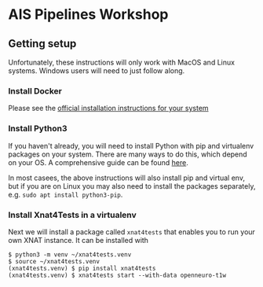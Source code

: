 # AIS Pipelines Workshop

## Getting setup

Unfortunately, these instructions will only work with MacOS and Linux systems. Windows
users will need to just follow along.

### Install Docker 

Please see the [official installation instructions for your system](https://docs.docker.com/get-docker/)

### Install Python3

If you haven't already, you will need to install Python with pip and virtualenv packages
on your system. There are many
ways to do this, which depend on your OS. A comprehensive guide can be found
[here](https://realpython.com/installing-python/).

In most casees, the above instructions will also install pip and virtual env, but if you
are on Linux you may also need to install the packages separately, e.g. `sudo apt install python3-pip`.


### Install Xnat4Tests in a virtualenv

Next we will install a package called `xnat4tests` that enables you to run your own
XNAT instance. It can be installed with

```
$ python3 -m venv ~/xnat4tests.venv
$ source ~/xnat4tests.venv
(xnat4tests.venv) $ pip install xnat4tests
(xnat4tests.venv) $ xnat4tests start --with-data openneuro-t1w
```


